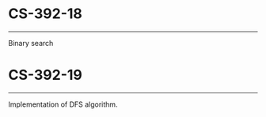 # CS-392-18

------------

Binary search 

# CS-392-19

------------

Implementation of DFS algorithm.
